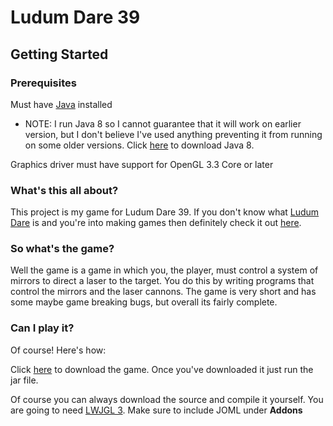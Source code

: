 # Ludum Dare 39

## Getting Started

### Prerequisites
Must have [Java](http://www.oracle.com/technetwork/java/javase/downloads/jdk8-downloads-2133151.html) installed
* NOTE: I run Java 8 so I cannot guarantee that it will work on earlier version, but I don't believe I've used anything preventing it from running on some older versions. Click [here](http://www.oracle.com/technetwork/java/javase/downloads/jdk8-downloads-2133151.html) to download Java 8.

Graphics driver must have support for OpenGL 3.3 Core or later

### What's this all about?
This project is my game for Ludum Dare 39. If you don't know what [Ludum Dare](https://ldjam.com/about) is and you're into making games then definitely check it out [here](https://ldjam.com/about).

### So what's the game?
Well the game is a game in which you, the player, must control a system of mirrors to direct a laser to the target. You do this by writing programs that control the mirrors and the laser cannons. The game is very short and has some maybe game breaking bugs, but overall its fairly complete. 

### Can I play it?
Of course! Here's how:

Click [here](https://drive.google.com/open?id=0B30vfj3rcantWWxEcHRZZnRWREE) to download the game. Once you've downloaded it just run the jar file.

Of course you can always download the source and compile it yourself. You are going to need [LWJGL 3](https://www.lwjgl.org/download). Make sure to include JOML under **Addons**
